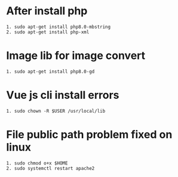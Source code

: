 # After install php
    1. sudo apt-get install php8.0-mbstring
    2. sudo apt-get install php-xml

# Image lib for image convert
    1. sudo apt-get install php8.0-gd


# Vue js cli install errors
    1. sudo chown -R $USER /usr/local/lib


# File public path problem fixed on linux
    1. sudo chmod o+x $HOME
    2. sudo systemctl restart apache2
